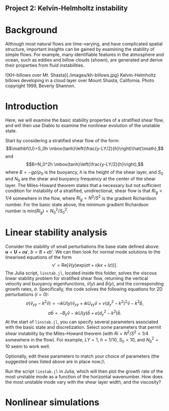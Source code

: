 ## Project 2: Kelvin-Helmholtz instability

# Background
Although most natural flows are time-varying, and have complicated spatial structure, important insights can be gained by examining the stability of simple flows. For example, many identifiable features in the atmosphere and ocean, such as eddies and billow clouds (shown), are generated and derive their properties from fluid instabilities.

![KH-billows over Mt. Shasta]{./images/kh-billows.jpg}
Kelvin-Helmholtz billows developing in a cloud layer over Mount Shasta, California. Photo copyright 1999, Beverly Shannon.

# Introduction
Here, we will examine the basic stability properties of a stratified shear flow, and will then use Diablo to examine the nonlinear evolution of the unstable state.

Start by considering a stratified shear flow of the form:
$$\mathbf{U}=S_0h \mbox{tanh}\left(\frac{y-LY/2}{h}\right)\hat{\imath},$$
and
$$B=N_0^2h \mbox{tanh}\left(\frac{y-LY/2}{h}\right),$$
where $B=-g\rho/\rho_0$ is the buoyancy, $h$ is the height of the shear layer, and $S_0$ and $N_0$ are the shear and buoyancy frequency at the center of the shear layer. The Miles-Howard theorem states that a necessary but not sufficient condition for instability of a stratified, unidirectional, shear flow is that $Ri_g<1/4$ somewhere in the flow, where $Ri_g=N^2/S^2$ is the gradient Richardson number. For the basic state above, the minimum gradient Richardson number is $\mbox{min}(Ri_g)=N_0^2/S_0^2$.  

# Linear stability analysis
Consider the stability of small perturbations the base state defined above: $\mathbf{u}=\mathbf{U}+\epsilon\mathbf{u}'$, $b=B+\epsilon b'$. We can then look for normal mode solutions to the linearised equations of the form
$$
v'=\mbox{Re}\left[\hat{v}(y)\mbox{exp}(\sigma t+\imath (kx+lz))\right].
$$
The Julia script, `linstab.jl`, located inside this folder, solves the viscous linear stability problem for stratified shear flow, returning the vertical velocity and buoyancy eigenfunctions, $\hat{v}(y)$ and $\hat{b}(y)$, and the corresponding growth rates, $\sigma$. Specifically, the code solves the following equations for 2D perturbations ($l=0$):
$$
\sigma(\hat{v}_{yy}-k^2\hat{v})=-\imath k U(y) \hat{v}_{yy}+\imath k U_{yy}\hat{v} + \nu (d^2_y-k^2)^2 \hat{v}-k^2\hat{b},
$$
$$
\sigma \hat{b}=-B_y\hat{v}-\imath k U(y)\hat{b}+\kappa(d^2_y-k^2)\hat{b}.
$$
At the start of `linstab.jl`, you can specify several parameters associated with the basic state and discretization. Select some parameters that permit shear instability by the Miles-Howard theorem (with $Ri=N^2/S^2<1/4$ somewhere in the flow). For example, $LY=1$, $h=1/10$, $S_0=10$, and $N^2_0=10$ seem to work well.

Optionally, edit these parameters to match your choice of parameters (the suggested ones listed above are in place now.)\\

Run the script `linstab.jl` in Julia, which will then plot the growth rate of the most unstable mode as a function of the horizontal wavenumber. How does the most unstable mode vary with the shear layer width, and the viscosity?

# Nonlinear simulations

